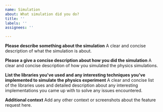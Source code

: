 ```yaml
---
name: Simulation
about: What simulation did you do?
title: ''
labels: ''
assignees: ''

---
```


**Please describe something about the simulation**
A clear and concise description of what the simulation is about.

**Please a give a concise description about how you did the simulation**
A clear and concise description of how you simulated the physics simulations.

**List the libraries you've used and any interesting techniques you've implemented to simulate the physics experiment**
A clear and concise list of the libraries uses and detailed description about any interesting implementations you came up with to solve any issues encountered.

**Additional context**
Add any other context or screenshots about the feature request here.
